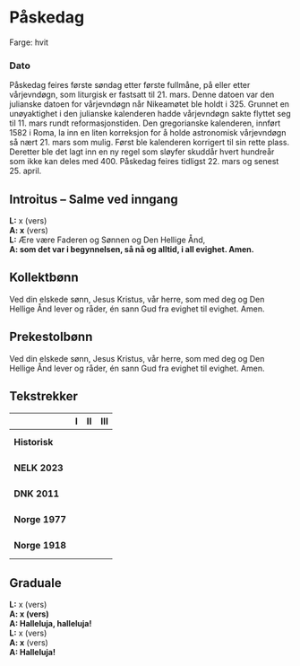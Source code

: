 # Påskedag

Farge: hvit

### Dato

Påskedag feires første søndag etter første fullmåne, på eller etter vårjevndøgn, som liturgisk er fastsatt til 21. mars. Denne datoen var den julianske datoen for vårjevndøgn når Nikeamøtet ble holdt i 325. Grunnet en unøyaktighet i den julianske kalenderen hadde vårjevndøgn sakte flyttet seg til 11. mars rundt reformasjonstiden. Den gregorianske kalenderen, innført 1582 i Roma, la inn en liten korreksjon for å holde astronomisk vårjevndøgn så nært 21. mars som mulig. Først ble kalenderen korrigert til sin rette plass. Deretter ble det lagt inn en ny regel som sløyfer skuddår hvert hundreår som ikke kan deles med 400. 
Påskedag feires tidligst 22. mars og senest 25. april.

## Introitus – Salme ved inngang

**L:** x (vers)  
**A: x** (vers)  
**L:** Ære være Faderen og Sønnen og Den Hellige Ånd,  
**A: som det var i begynnelsen, så nå og alltid, i all evighet. Amen.**  

## Kollektbønn

Ved din elskede sønn, Jesus Kristus, vår herre, som med deg og Den Hellige Ånd lever og råder, én sann Gud fra evighet til evighet. Amen.

## Prekestolbønn

Ved din elskede sønn, Jesus Kristus, vår herre, som med deg og Den Hellige Ånd lever og råder, én sann Gud fra evighet til evighet. Amen.

## Tekstrekker

| |**I**|**II**|**III**|
|:---|:---:|:---:|:---:|
|**Historisk**| <br> <br> | <br> <br> | <br> <br> |
|**NELK 2023**| <br> <br> | <br> <br> | <br> <br> |
|**DNK 2011**| <br> <br> | <br> <br> | <br> <br> |
|**Norge 1977**| <br> <br> | <br> <br> | <br> <br> |
|**Norge 1918**| <br> <br> | <br> <br> | <br> <br> |

## Graduale

**L:** x (vers)  
**A: x (vers)**  
**A: Halleluja, halleluja!**  
**L:** x (vers)  
**A: x** (vers)  
**A: Halleluja!**